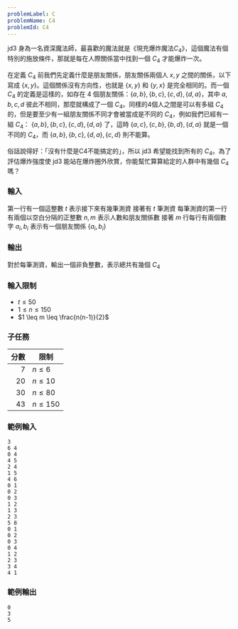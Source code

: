 ```yaml
---
problemLabel: C
problemName: C4
problemId: C4
---
```


jd3 身為一名資深魔法師，最喜歡的魔法就是《現充爆炸魔法$C_4$》，這個魔法有個特別的施放條件，那就是每在人際關係當中找到一個 $C_4$ 才能爆炸一次。

在定義 $C_4$ 前我們先定義什麼是朋友關係，朋友關係兩個人 $x,y$ 之間的關係，以下寫成 $\{x,y\}$。這個關係沒有方向性，也就是 $\{x,y\}$ 和 $\{y,x\}$ 是完全相同的。而一個 $C_4$ 的定義是這樣的，如存在 4 個朋友關係：$\{a,b\},\{b,c\},\{c,d\},\{d,a\}$，其中 $a,b,c,d$ 彼此不相同，那麼就構成了一個 $C_4$。同樣的4個人之間是可以有多組 $C_4$ 的，但是要至少有一組朋友關係不同才會被當成是不同的 $C_4$，例如我們已經有一組 $C_4$： $\{a,b\},\{b,c\},\{c,d\},\{d,a\}$ 了，這時 $\{a,c\},\{c,b\},\{b,d\},\{d,a\}$ 就是一個不同的 $C_4$，而 $\{a,b\},\{b,c\},\{d,a\},\{c,d\}$ 則不能算。

俗話說得好：「沒有什麼是C4不能搞定的」，所以 jd3 希望能找到所有的 $C_4$。為了評估爆炸強度使 jd3 能站在爆炸圈外欣賞，你能幫忙算算給定的人群中有幾個 $C_4$ 嗎？

### 輸入
第一行有一個這整數 $t$ 表示接下來有幾筆測資
接著有 $t$ 筆測資
每筆測資的第一行有兩個以空白分隔的正整數 $n,m$ 表示人數和朋友關係數 
接著 $m$ 行每行有兩個數字 $a_i,b_i$ 表示有一個朋友關係 $\{a_i,b_i\}$

### 輸出
對於每筆測資，輸出一個非負整數，表示總共有幾個 $C_4$

### 輸入限制
 - $t \leq 50$
 - $1 \leq n \leq 150$
 - $1 \leq m \leq \frac{n(n-1)}{2}$
### 子任務
|分數 | 限制 |
|---:|--------------|
|  7 | $n \leq 6$   |
| 20 | $n \leq 10$  |
| 30 | $n \leq 80$  |
| 43 | $n \leq 150$ |
### 範例輸入
```
3
6 4
0 4
4 5
2 4
1 5
4 6
0 1
0 2
0 3
1 2
1 3
2 3
5 8
0 1
0 2
0 3
0 4
1 2
2 3
3 4
4 1
```
### 範例輸出
```
0
3
5
```
